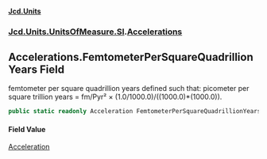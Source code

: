 #### [Jcd.Units](index.md 'index')
### [Jcd.Units.UnitsOfMeasure.SI](Jcd.Units.UnitsOfMeasure.SI.md 'Jcd.Units.UnitsOfMeasure.SI').[Accelerations](Accelerations.md 'Jcd.Units.UnitsOfMeasure.SI.Accelerations')

## Accelerations.FemtometerPerSquareQuadrillionYears Field

femtometer per square quadrillion years defined such that: picometer per square trillion years = fm/Pyr² ×
(1.0/1000.0)/((1000.0)*(1000.0)).

```csharp
public static readonly Acceleration FemtometerPerSquareQuadrillionYears;
```

#### Field Value
[Acceleration](Acceleration.md 'Jcd.Units.UnitTypes.Acceleration')
